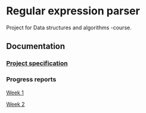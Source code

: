 # Regular expression parser

Project for Data structures and algorithms -course.

## Documentation

### [Project specification](documentation/project-specification.md)

### Progress reports

[Week 1](documentation/report-week-1.md)

[Week 2](documentation/report-week-2.md)
